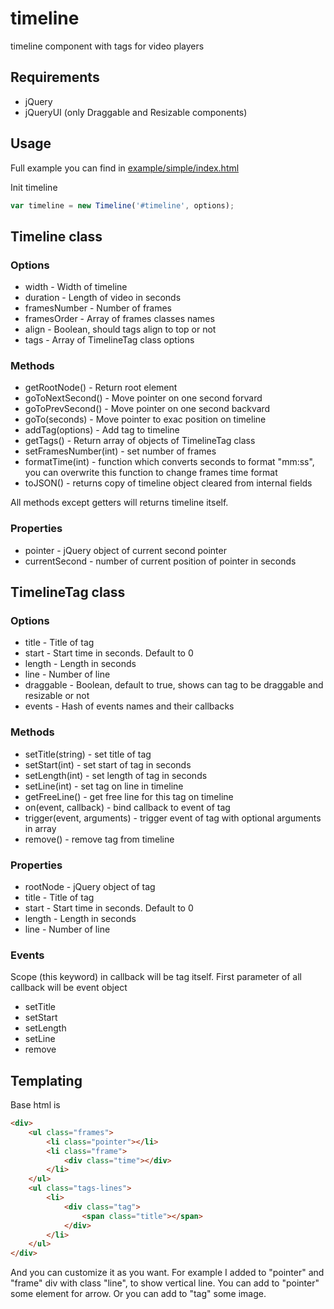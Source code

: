 timeline
========

timeline component with tags for video players

## Requirements

* jQuery
* jQueryUI (only Draggable and Resizable components)

## Usage

Full example you can find in [example/simple/index.html](example/simple/index.html)

Init timeline
```javascript
var timeline = new Timeline('#timeline', options);
```

## Timeline class

### Options

* width - Width of timeline
* duration - Length of video in seconds
* framesNumber - Number of frames
* framesOrder - Array of frames classes names
* align - Boolean, should tags align to top or not
* tags - Array of TimelineTag class options

### Methods

* getRootNode() - Return root element
* goToNextSecond() - Move pointer on one second forvard
* goToPrevSecond() - Move pointer on one second backvard
* goTo(seconds) - Move pointer to exac position on timeline
* addTag(options) - Add tag to timeline
* getTags() - Return array of objects of TimelineTag class
* setFramesNumber(int) - set number of frames
* formatTime(int) - function which converts seconds to format "mm:ss", you can overwrite this function to change frames time format
* toJSON() - returns copy of timeline object cleared from internal fields

All methods except getters will returns timeline itself.

### Properties

* pointer - jQuery object of current second pointer
* currentSecond - number of current position of pointer in seconds

## TimelineTag class

### Options

* title - Title of tag
* start - Start time in seconds. Default to 0
* length - Length in seconds
* line - Number of line
* draggable - Boolean, default to true, shows can tag to be draggable and resizable or not
* events - Hash of events names and their callbacks

### Methods

* setTitle(string) - set title of tag
* setStart(int) - set start of tag in seconds
* setLength(int) - set length of tag in seconds
* setLine(int) - set tag on line in timeline
* getFreeLine() - get free line for this tag on timeline
* on(event, callback) - bind callback to event of tag
* trigger(event, arguments) - trigger event of tag with optional arguments in array
* remove() - remove tag from timeline

### Properties

* rootNode - jQuery object of tag
* title - Title of tag
* start - Start time in seconds. Default to 0
* length - Length in seconds
* line - Number of line

### Events

Scope (this keyword) in callback will be tag itself.
First parameter of all callback will be event object

* setTitle
* setStart
* setLength
* setLine
* remove

## Templating

Base html is
```html
<div>
    <ul class="frames">
        <li class="pointer"></li>
        <li class="frame">
            <div class="time"></div>
        </li>
    </ul>
    <ul class="tags-lines">
        <li>
            <div class="tag">
                <span class="title"></span>
            </div>
        </li>
    </ul>
</div>
```
And you can customize it as you want. For example I added to "pointer" and "frame" div with class "line", to show vertical line.
You can add to "pointer" some element for arrow. Or you can add to "tag" some image.